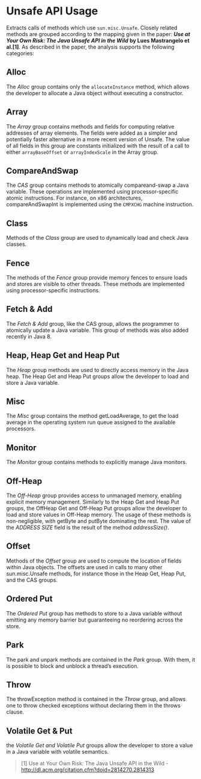 # Unsafe API Usage

Extracts calls of methods which use `sun.misc.Unsafe`. Closely related methods are grouped according to the mapping given in the paper:
***Use at Your Own Risk: The Java Unsafe API in the Wild*** **by Lues Mastrangelo et al.[1]**. As described in the paper, the analysis supports the following categories:

  ## Alloc
  The *Alloc* group contains only the `allocateInstance`
      method, which allows the developer to allocate a Java
      object without executing a constructor.

  ## Array
  The *Array* group contains methods and fields for computing
      relative addresses of array elements. The fields were
      added as a simpler and potentially faster alternative in a
      more recent version of Unsafe. The value of all fields in
      this group are constants initialized with the result of a call
      to either `arrayBaseOffset` or `arrayIndexScale` in the Array
      group.

  ## CompareAndSwap
  The *CAS* group contains methods to atomically compareand-swap
      a Java variable. These operations are implemented
      using processor-specific atomic instructions. For
      instance, on x86 architectures, compareAndSwapInt is
      implemented using the `CMPXCHG` machine instruction.

  ## Class
  Methods of the *Class* group are used to dynamically
      load and check Java classes.

  ## Fence
  The methods of the *Fence* group provide memory fences
      to ensure loads and stores are visible to other threads.
      These methods are implemented using processor-specific instructions.

  ## Fetch & Add
  The *Fetch & Add* group, like the CAS group, allows the
      programmer to atomically update a Java variable. This
      group of methods was also added recently in Java 8.

  ## Heap, Heap Get and Heap Put
  The *Heap* group methods are used to directly access
      memory in the Java heap. The Heap Get and Heap Put
      groups allow the developer to load and store a Java variable.

  ## Misc
  The *Misc* group contains the method getLoadAverage, to
      get the load average in the operating system run queue
      assigned to the available processors.

  ## Monitor
  The *Monitor* group contains methods to explicitly manage
      Java monitors.

  ## Off-Heap
  The *Off-Heap* group provides access to unmanaged
      memory, enabling explicit memory management. Similarly
      to the Heap Get and Heap Put groups, the OffHeap
      Get and Off-Heap Put groups allow the developer
      to load and store values in Off-Heap memory. The usage
      of these methods is non-negligible, with getByte
      and putByte dominating the rest. The value of the
      *ADDRESS SIZE* field is the result of the method *addressSize()*.

  ## Offset
  Methods of the *Offset* group are used to compute the location
      of fields within Java objects. The offsets are used
      in calls to many other sun.misc.Unsafe methods, for instance
      those in the Heap Get, Heap Put, and the CAS
      groups.

  ## Ordered Put
  The *Ordered Put* group has methods to store to a Java
      variable without emitting any memory barrier but guaranteeing
      no reordering across the store.

  ## Park
  The park and unpark methods are contained in the *Park*
      group. With them, it is possible to block and unblock a
      thread’s execution.

  ## Throw
  The throwException method is contained in the *Throw*
      group, and allows one to throw checked exceptions without
      declaring them in the throws clause.

  ## Volatile Get & Put
  the *Volatile Get and Volatile Put* groups allow
      the developer to store a value in a Java variable with
      volatile semantics.


> [1] Use at Your Own Risk: The Java Unsafe API in the Wild - http://dl.acm.org/citation.cfm?doid=2814270.2814313

